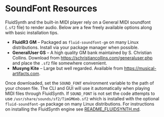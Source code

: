 # SoundFont Resources

FluidSynth and the built-in MIDI player rely on a General MIDI
soundfont (`.sf2` file) to render audio. Below are a few freely
available options along with basic installation tips.

- **FluidR3 GM** – Packaged as `fluid-soundfont-gm` on many Linux
  distributions. Install via your package manager when possible.
- **GeneralUser GS** – A high quality GM bank maintained by S. Christian
  Collins. Download from <https://schristiancollins.com/generaluser.php>
  and place the `.sf2` file somewhere convenient.
- **Musyng Kite** – Large but well regarded. Available from
  <https://musical-artifacts.com>.

Once downloaded, set the `SOUND_FONT` environment variable to the path of
your chosen file. The CLI and GUI will use it automatically when playing
MIDI files through FluidSynth. If `SOUND_FONT` is not set the code
attempts to use `/usr/share/sounds/sf2/TimGM6mb.sf2` which is installed
with the optional `fluid-soundfont-gm` package on many Linux
distributions.
For instructions on installing the FluidSynth engine see
[README_FLUIDSYNTH.md](README_FLUIDSYNTH.md).
